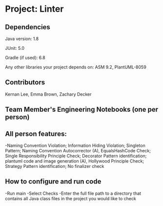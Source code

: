 # Project: Linter

## Dependencies
Java version: 1.8

JUnit: 5.0

Gradle (if used): 6.8

Any other libraries your project depends on: ASM 9.2, PlantUML-8059

## Contributors
Kernan Lee, Emma Brown, Zachary Decker

## Team Member's Engineering Notebooks (one per person)

## All person features:
-Naming Convention Violation; Information Hiding Violation; Singleton Pattern; Naming Convention Autocorrector (A), EqualsHashCode Check; Single Responsibility Principle Check; Decorator Pattern identification; plantuml code and image generation (A), Hollywood Principle Check; Strategy Pattern identification; No finalizer check

## How to configure and run code
-Run main
-Select Checks
-Enter the full file path to a directory that contains all Java class files in the project you would like to check
